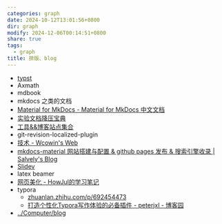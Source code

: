 ```yaml
---
categories: graph
date: 2024-10-12T13:01:56+0800
dir: graph
modify: 2024-12-06T00:14:51+0800
share: true
tags:
  - graph
title: 排版、blog
---
```


- [typst](./typst.md)
- Axmath
- mdbook
- mkdocs 之类的文档
- [Material for MkDocs - Material for MkDocs 中文文档](https://mkdoc-material.llango.com/)
- [实验文档降压宝典](https://hypotensor.tonycrane.cc/)
- [工具&&博客站点集合](https://wangloo.github.io/posts/tools/useful_sites/)
- git-revision-localized-plugin
- [技术 - Wcowin's Web](https://wcowin.work/blog/indexblog.html)
- [mkdocs-material 网站搭建与配置 & github pages 发布 & 搜索引擎收录 | Salvely's Blog](https://salvely.github.io/posts/mkdocs-material%20%E7%BD%91%E7%AB%99%E6%90%AD%E5%BB%BA%E4%B8%8E%E9%85%8D%E7%BD%AE%20_%20github%20pages%20%E5%8F%91%E5%B8%83%20_%20%E6%90%9C%E7%B4%A2%E5%BC%95%E6%93%8E%E6%94%B6%E5%BD%95.html)
- [Slidev](https://cn.sli.dev/)
- latex beamer
- [网页美化 - HowJul的学习笔记](https://note.howjul.com/%E7%90%90%E7%A2%8E/triviality/)
- typora 
	- [zhuanlan.zhihu.com/p/692454473](https://zhuanlan.zhihu.com/p/692454473)
	- [打造个性化Typora写作体验的必备插件 - peterjxl - 博客园](https://www.cnblogs.com/PeterJXL/p/18350073)
- [../Computer/blog](blog.md)